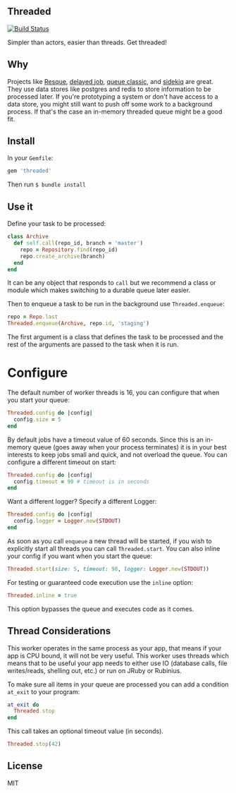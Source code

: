 ## Threaded

[![Build Status](https://travis-ci.org/schneems/threaded.png?branch=master)](https://travis-ci.org/schneems/threaded)

Simpler than actors, easier than threads. Get threaded!

## Why

Projects like [Resque](https://github.com/resque/resque), [delayed job](https://github.com/collectiveidea/delayed_job), [queue classic](https://github.com/ryandotsmith/queue_classic), and [sidekiq](https://github.com/mperham/sidekiq) are great. They use data stores like postgres and redis to store information to be processed later. If you're prototyping a system or don't have access to a data store, you might still want to push off some work to a background process. If that's the case an in-memory threaded queue might be a good fit.

## Install

In your `Gemfile`:

```ruby
gem 'threaded'
```

Then run `$ bundle install`

## Use it

Define your task to be processed:

```ruby
class Archive
  def self.call(repo_id, branch = 'master')
    repo = Repository.find(repo_id)
    repo.create_archive(branch)
  end
end
```

It can be any object that responds to `call` but we recommend a class or module which makes switching to a durable queue later easier.

Then to enqueue a task to be run in the background use `Threaded.enqueue`:

```ruby
repo = Repo.last
Threaded.enqueue(Archive, repo.id, 'staging')
```

The first argument is a class that defines the task to be processed and the rest of the arguments are passed to the task when it is run.



# Configure

The default number of worker threads is 16, you can configure that when you start your queue:

```ruby
Threaded.config do |config|
  config.size = 5
end
```

By default jobs have a timeout value of 60 seconds. Since this is an in-memory queue (goes away when your process terminates) it is in your best interests to keep jobs small and quick, and not overload the queue. You can configure a different timeout on start:

```ruby
Threaded.config do |config|
  config.timeout = 90 # timeout is in seconds
end
```

Want a different logger? Specify a different Logger:

```ruby
Threaded.config do |config|
  config.logger = Logger.new(STDOUT)
end
```

As soon as you call `enqueue` a new thread will be started, if you wish to explicitly start all threads you can call `Threaded.start`. You can also inline your config if you want when you start the queue:

```ruby
Threaded.start(size: 5, timeout: 90, logger: Logger.new(STDOUT))
```

For testing or guaranteed code execution use the `inline` option:

```ruby
Threaded.inline = true
```

This option bypasses the queue and executes code as it comes.

## Thread Considerations

This worker operates in the same process as your app, that means if your app is CPU bound, it will not be very useful. This worker uses threads which means that to be useful your app needs to either use IO (database calls, file writes/reads, shelling out, etc.) or run on JRuby or Rubinius.

To make sure all items in your queue are processed you can add a condition `at_exit` to your program:

```ruby
at_exit do
  Threaded.stop
end
```

This call takes an optional timeout value (in seconds).

```ruby
Threaded.stop(42)
```

## License

MIT

